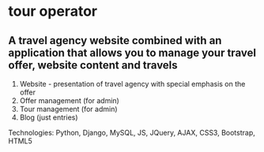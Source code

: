 # tour operator
## A travel agency website combined with an application that allows you to manage your travel offer, website content and travels

1.  Website - presentation of travel agency with special emphasis on the offer
2.  Offer management (for admin)
3.  Tour management (for admin)
4.  Blog (just entries)

Technologies: Python, Django, MySQL, JS, JQuery, AJAX, CSS3, Bootstrap, HTML5
